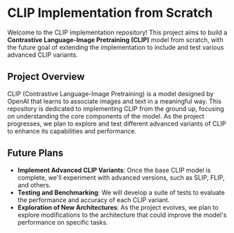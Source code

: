 # CLIP Implementation from Scratch

Welcome to the CLIP implementation repository! This project aims to build a **Contrastive Language-Image Pretraining (CLIP)** model from scratch, with the future goal of extending the implementation to include and test various advanced CLIP variants.

## Project Overview

CLIP (Contrastive Language-Image Pretraining) is a model designed by OpenAI that learns to associate images and text in a meaningful way. This repository is dedicated to implementing CLIP from the ground up, focusing on understanding the core components of the model. As the project progresses, we plan to explore and test different advanced variants of CLIP to enhance its capabilities and performance.

## Future Plans

- **Implement Advanced CLIP Variants**: Once the base CLIP model is complete, we'll experiment with advanced versions, such as SLIP, FLIP, and others.
- **Testing and Benchmarking**: We will develop a suite of tests to evaluate the performance and accuracy of each CLIP variant.
- **Exploration of New Architectures**: As the project evolves, we plan to explore modifications to the architecture that could improve the model's performance on specific tasks.
